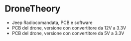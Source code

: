 # DroneTheory

- Jeep Radiocomandata, PCB e software
- PCB del drone, versione con convertitore da 12V a 3.3V
- PCB del drone, versione con convertitore da 5V a 3.3V
